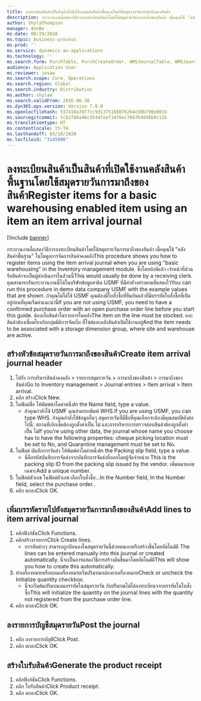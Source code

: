 ```yaml
---
title: ลงทะเบียนสินค้าเป็นสินค้าที่เปิดใช้งานคลังสินค้าพื้นฐานโดยใช้สมุดรายวันการมาถึงของสินค้า
description: กระบวนงานนี้แสดงวิธีการลงทะเบียนสินค้าโดยใช้สมุดรายวันการมาถึงของสินค้า เมื่อคุณใช้ "คลังสินค้าพื้นฐาน" ในโมดูลการจัดการสินค้าคงคลัง
author: ShylaThompson
manager: AnnBe
ms.date: 08/29/2018
ms.topic: business-process
ms.prod: ''
ms.service: dynamics-ax-applications
ms.technology: ''
ms.search.form: PurchTable, PurchCreateOrder, WMSJournalTable, WMSJournalCreate, PurchEditLines
audience: Application User
ms.reviewer: josaw
ms.search.scope: Core, Operations
ms.search.region: Global
ms.search.industry: Distribution
ms.author: shylaw
ms.search.validFrom: 2016-06-30
ms.dyn365.ops.version: Version 7.0.0
ms.openlocfilehash: 537418a78f7cc9d1375188076264e38b790e081b
ms.sourcegitcommit: fcb27d6a46cd544feef34f6ec7607bdd46b0c12b
ms.translationtype: HT
ms.contentlocale: th-TH
ms.lasthandoff: 03/18/2020
ms.locfileid: "3145996"
---
```

# <a name="register-items-for-a-basic-warehousing-enabled-item-using-an-item-an-item-arrival-journal"></a><span data-ttu-id="16cb7-103">ลงทะเบียนสินค้าเป็นสินค้าที่เปิดใช้งานคลังสินค้าพื้นฐานโดยใช้สมุดรายวันการมาถึงของสินค้า</span><span class="sxs-lookup"><span data-stu-id="16cb7-103">Register items for a basic warehousing enabled item using an item an item arrival journal</span></span>

[!include [banner](../../includes/banner.md)]

<span data-ttu-id="16cb7-104">กระบวนงานนี้แสดงวิธีการลงทะเบียนสินค้าโดยใช้สมุดรายวันการมาถึงของสินค้า เมื่อคุณใช้ "คลังสินค้าพื้นฐาน" ในโมดูลการจัดการสินค้าคงคลัง</span><span class="sxs-lookup"><span data-stu-id="16cb7-104">This procedure shows you how to register items using the item arrival journal when you are using "basic warehousing" in the Inventory management module.</span></span> <span data-ttu-id="16cb7-105">ซึ่งโดยปกติแล้ว เจ้าหน้าที่ส่วนรับสินค้าจะเป็นผู้ดำเนินการในส่วนนี้</span><span class="sxs-lookup"><span data-stu-id="16cb7-105">This would usually be done by a receiving clerk.</span></span> <span data-ttu-id="16cb7-106">คุณสามารถรันกระบวนงานนี้ได้ในบริษัทข้อมูลสาธิต USMF ที่มีค่าตัวอย่างตามที่แสดงไว้</span><span class="sxs-lookup"><span data-stu-id="16cb7-106">You can run this procedure in demo data company USMF with the example values that are shown.</span></span>  <span data-ttu-id="16cb7-107">ถ้าคุณไม่ได้ใช้ USMF คุณต้องมีใบสั่งซื้อที่ยืนยันแล้วที่มีบรรทัดใบสั่งซื้อที่เปิดอยู่ก่อนที่คุณเริ่มคำแนะนำนี้</span><span class="sxs-lookup"><span data-stu-id="16cb7-107">If you are not using USMF, you need to have a confirmed purchase order with an open purchase order line before you start this guide.</span></span> <span data-ttu-id="16cb7-108">ต้องเก็บสินค้าในรายการในคลัง</span><span class="sxs-lookup"><span data-stu-id="16cb7-108">The item on the line must be stocked.</span></span> <span data-ttu-id="16cb7-109">และสินค้าต้องเชื่อมโยงกับกลุ่มมิติการจัดเก็บ ที่ไซต์และคลังสินค้าเปิดใช้งานอยู่</span><span class="sxs-lookup"><span data-stu-id="16cb7-109">And the item needs to be associated with a storage dimension group, where site and warehouse are active.</span></span>


## <a name="create-item-arrival-journal-header"></a><span data-ttu-id="16cb7-110">สร้างหัวข้อสมุดรายวันการมาถึงของสินค้า</span><span class="sxs-lookup"><span data-stu-id="16cb7-110">Create item arrival journal header</span></span>
1. <span data-ttu-id="16cb7-111">ไปยัง การบริหารสินค้าคงคลัง > รายการสมุดรายวัน > การมาถึงของสินค้า > การมาถึงของสินค้า</span><span class="sxs-lookup"><span data-stu-id="16cb7-111">Go to Inventory management > Journal entries > Item arrival > Item arrival.</span></span>
2. <span data-ttu-id="16cb7-112">คลิก สร้าง</span><span class="sxs-lookup"><span data-stu-id="16cb7-112">Click New.</span></span>
3. <span data-ttu-id="16cb7-113">ในฟิลด์ชื่อ ให้พิมพ์ค่าใดค่าหนึ่ง</span><span class="sxs-lookup"><span data-stu-id="16cb7-113">In the Name field, type a value.</span></span>
    * <span data-ttu-id="16cb7-114">ถ้าคุณกำลังใช้ USMF คุณสามารถพิมพ์ WHS.</span><span class="sxs-lookup"><span data-stu-id="16cb7-114">If you are using USMF, you can type WHS.</span></span> <span data-ttu-id="16cb7-115">ถ้าคุณกำลังใช้ข้อมูลอื่นๆ สมุดรายวันที่มีชื่อที่คุณเลือกจะต้องมีคุณสมบัติดังต่อไปนี้: สถานที่เบิกเช็คต้องถูกตั้งค่าเป็น ไม่ และการบริหารการตรวจสอบสินค้าต้องถูกตั้งค่าเป็น ไม่</span><span class="sxs-lookup"><span data-stu-id="16cb7-115">If you're using other data, the journal whose name you choose has to have the following properties: cheque picking location must be set to No, and Quarantine management must be set to No.</span></span>  
4. <span data-ttu-id="16cb7-116">ในฟิลด์ บันทึกการจัดส่ง ให้พิมพ์ค่าใดค่าหนึ่ง</span><span class="sxs-lookup"><span data-stu-id="16cb7-116">In the Packing slip field, type a value.</span></span>
    * <span data-ttu-id="16cb7-117">นี่คือรหัสบันทึกการจัดส่งจากบันทึกการจัดส่งที่ออกโดยผู้จัดจำหน่าย </span><span class="sxs-lookup"><span data-stu-id="16cb7-117">This is the packing slip ID from the packing slip issued by the vendor.</span></span> <span data-ttu-id="16cb7-118">เพิ่มหมายเลขเฉพาะ</span><span class="sxs-lookup"><span data-stu-id="16cb7-118">Add a unique number.</span></span>  
5. <span data-ttu-id="16cb7-119">ในฟิลด์ตัวเลข ในฟิลด์ตัวเลข เลือกใบสั่งซื้อ...</span><span class="sxs-lookup"><span data-stu-id="16cb7-119">In the Number field, In the Number field, select the purchase order..</span></span>
6. <span data-ttu-id="16cb7-120">คลิก ตกลง</span><span class="sxs-lookup"><span data-stu-id="16cb7-120">Click OK.</span></span>

## <a name="add-lines-to-item-arrival-journal"></a><span data-ttu-id="16cb7-121">เพิ่มบรรทัดรายไปยังสมุดรายวันการมาถึงของสินค้า</span><span class="sxs-lookup"><span data-stu-id="16cb7-121">Add lines to item arrival journal</span></span>
1. <span data-ttu-id="16cb7-122">คลิกฟังก์ชัน</span><span class="sxs-lookup"><span data-stu-id="16cb7-122">Click Functions.</span></span>
2. <span data-ttu-id="16cb7-123">คลิกสร้างรายการ</span><span class="sxs-lookup"><span data-stu-id="16cb7-123">Click Create lines.</span></span>
    * <span data-ttu-id="16cb7-124">บรรทัดต่างๆ สามารถถูกป้อนลงในสมุดรายวันนี้ด้วยตนเองหรือสร้างขึ้นโดยอัตโนมัติ </span><span class="sxs-lookup"><span data-stu-id="16cb7-124">The lines can be entered manually into this journal or created automatically.</span></span> <span data-ttu-id="16cb7-125">นี่จะเป็นการแสดงวิธีการสร้างมันขึ้นมาโดยอัตโนมัติ</span><span class="sxs-lookup"><span data-stu-id="16cb7-125">This will show you how to create this automatically.</span></span>  
3. <span data-ttu-id="16cb7-126">ทำเครื่องหมายหรือถอดเครื่องหมายเริ่มปริมาณกล่องกาเครื่องหมาย</span><span class="sxs-lookup"><span data-stu-id="16cb7-126">Check or uncheck the Initialize quantity checkbox.</span></span>
    * <span data-ttu-id="16cb7-127">นี่จะเริ่มต้นปริมาณบนบรรทัดในสมุดรายวัน กับปริมาณไม่ได้ลงทะเบียนจากบรรทัดในใบสั่งซื้อ</span><span class="sxs-lookup"><span data-stu-id="16cb7-127">This will initialize the quantity on the journal lines with the quantity not registered from the purchase order line.</span></span>  
4. <span data-ttu-id="16cb7-128">คลิก ตกลง</span><span class="sxs-lookup"><span data-stu-id="16cb7-128">Click OK.</span></span>

## <a name="post-the-journal"></a><span data-ttu-id="16cb7-129">ลงรายการบัญชีสมุดรายวัน</span><span class="sxs-lookup"><span data-stu-id="16cb7-129">Post the journal</span></span>
1. <span data-ttu-id="16cb7-130">คลิก ลงรายการบัญชี</span><span class="sxs-lookup"><span data-stu-id="16cb7-130">Click Post.</span></span>
2. <span data-ttu-id="16cb7-131">คลิก ตกลง</span><span class="sxs-lookup"><span data-stu-id="16cb7-131">Click OK.</span></span>

## <a name="generate-the-product-receipt"></a><span data-ttu-id="16cb7-132">สร้างใบรับสินค้า</span><span class="sxs-lookup"><span data-stu-id="16cb7-132">Generate the product receipt</span></span>
1. <span data-ttu-id="16cb7-133">คลิกฟังก์ชัน</span><span class="sxs-lookup"><span data-stu-id="16cb7-133">Click Functions.</span></span>
2. <span data-ttu-id="16cb7-134">คลิก ใบรับสินค้า</span><span class="sxs-lookup"><span data-stu-id="16cb7-134">Click Product receipt.</span></span>
3. <span data-ttu-id="16cb7-135">คลิก ตกลง</span><span class="sxs-lookup"><span data-stu-id="16cb7-135">Click OK.</span></span>

